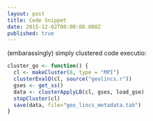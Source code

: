 ```yaml
---
layout: post
title: Code Snippet
date: 2015-12-02T00:00:00.000Z
published: true
---
```



(embarassingly) simply clustered code executio:

```R
cluster_go <- function() {
  cl <- makeCluster(8, type = "MPI")  
  clusterEvalQ(cl, source("geolincs.r"))
  gses <- get_ss()
  data <- clusterApplyLB(cl, gses, load_gse)
  stopCluster(cl)
  save(data, file="geo_lincs_metadata.tab")
}
```
